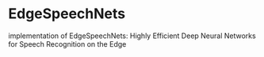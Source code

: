# EdgeSpeechNets
implementation of EdgeSpeechNets: Highly Efficient Deep Neural Networks for Speech Recognition on the Edge
